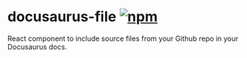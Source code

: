 # docusaurus-file [![npm](https://img.shields.io/npm/v/docusaurus-file)](https://www.npmjs.com/package/docusaurus-file)

React component to include source files from your Github repo in your Docusaurus docs.
